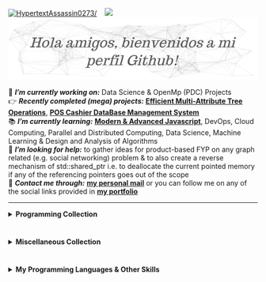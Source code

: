 <!--
**HypertextAssassin0273/HypertextAssassin0273** is a ✨ _special_ ✨ repository because its `README.md` (this file) appears on your GitHub profile.

Here are some ideas to get you started:

- 🔭 I’m currently working on ...
- 🌱 I’m currently learning ...
- 👉 recently completed project
- 👯 I’m looking to collaborate on ...
- 🤔 I’m looking for help with ...
- 💬 Ask me about ...
- 📫 How to reach me: ...
- 😄 Pronouns: ...
- ⚡ Fun fact: ...
-->

<p><a href="#"><img src=https://komarev.com/ghpvc/?username=HypertextAssassin0273 alt=HypertextAssassin0273/></a>&nbsp;&nbsp;&nbsp;&nbsp;<a href="#"><img src="https://media.giphy.com/media/WUlplcMpOCEmTGBtBW/giphy.gif" width="30"><img src=https://github.com/HypertextAssassin0273/HypertextAssassin0273/blob/master/logos/particles_background.png /></a></p>

🔭 _**I’m currently working on:**_ Data Science & OpenMp (PDC) Projects \
👉 _**Recently completed (mega) projects:**_ [**Efficient Multi-Attribute Tree Operations**](https://github.com/HypertextAssassin0273/Data_Structures_in_Cpp/tree/main/MY_DS_LIBRARY/Special_Structures), [**POS Cashier DataBase Management System**](https://github.com/HypertextAssassin0273/POS_Cashier_System-SE_Project)\
📚 _**I’m currently learning:**_ [**Modern & Advanced Javascript**](https://github.com/HypertextAssassin0273/Learn_JS), DevOps, Cloud Computing, Parallel and Distributed Computing, Data Science, Machine Learning & Design and Analysis of Algorithms \
🤔 _**I’m looking for help:**_ to gather ideas for product-based FYP on any graph related (e.g. social networking) problem & to also create a reverse mechanism of std::shared_ptr i.e. to deallocate the current pointed memory if any of the referencing pointers goes out of the scope\
💬 _**Contact me through:**_ [**my personal mail**](mailto:shazaibahmed0000@gmail.com) or you can follow me on any of the social links provided in [**my portfolio**](https://hypertextassassin0273.github.io)

---
<details>
  <summary><b>Programming Collection</b></a></summary>
  <br>
  <ul>
    <li><a href= "https://github.com/HypertextAssassin0273/Console_based_C_Programs"><b><i>Useful Programs in C</i></b></a></li>
    <li><a href= "https://github.com/HypertextAssassin0273/Win32_based_Cpp_Programs"><b><i>Win32 based Programs in C++</i></b></a></li>
    <li><a href= "https://github.com/HypertextAssassin0273/SFML_based_Cpp_Programs"><b><i>SFML based Programs in C++</i></b></a></li>
    <li><a href= "https://github.com/HypertextAssassin0273/Object_Oriented_Programming_in_Cpp"><b><i>Object Oriented Programming in C++</i></b></a></li>
    <li><a href= "https://github.com/HypertextAssassin0273/cheat-sheet"><b><i>C++ Cheat Sheet for ACM ICPC</i></b></a></li>
    <li><a href= "https://github.com/HypertextAssassin0273/Data_Structures_in_Cpp"><b><i>Data Structures in C++</i></b></a></li>
    <li><a href= "https://github.com/HypertextAssassin0273/Learn_JS"><b><i>Learn Complete Modern JavaScript</i></b></a></li>
    <li><a href= "https://github.com/HypertextAssassin0273/Learn_Full_Stack_Web_Development"><b><i>Learn Full Stack Web Development </i></b></a></li>
    <li><a href= "https://github.com/HypertextAssassin0273/Learn_Data_Science"><b><i>Learn Data Science </i></b></a></li>
    
  </ul>
</details>  

#
<details>
  <summary><b>Miscellaneous Collection</b></summary>
  <br>
  <ul>
    <li><a href="https://github.com/HypertextAssassin0273/HypertextAssassin0273/tree/master/Important%20Sites"><b><i>Important Sites (i.e. Tools, My Learning-Resources)</i></b></a></li>
    <li><a href="https://github.com/HypertextAssassin0273/Important_Files"><b><i>Important Files (i.e. Windows & Command-Prompt Hacks)</i></b></a></li>
    <li><a href="https://github.com/HypertextAssassin0273/Unique_PowerPoint_Presentations"><b><i>Unique PowerPoint Presentations</i></b></a></li>
    <li><a href="https://github.com/HypertextAssassin0273/Free-Educational-Resources"><b><i></i>Free Educational Resources</b></a></li>
    <li><a href="https://github.com/HypertextAssassin0273/Projects"><b><i>Sample Project Ideas</i></b></a></li>
  </ul>
</details>

#
<details>
  <summary><b>My Programming Languages & Other Skills</b></summary>
  <br>
  <p>
    <img src= "https://github.com/HypertextAssassin0273/HypertextAssassin0273/blob/master/logos/c_64x64.png" />
    <img src= "https://github.com/HypertextAssassin0273/HypertextAssassin0273/blob/master/logos/cpp_64x64.png" />
    <img src= "https://github.com/HypertextAssassin0273/HypertextAssassin0273/blob/master/logos/csharp_64x64.png" />
    <img src= "https://github.com/HypertextAssassin0273/HypertextAssassin0273/blob/master/logos/python_64x64.png" />
    <img src= "https://github.com/HypertextAssassin0273/HypertextAssassin0273/blob/master/logos/html_64x64.png" />
    <img src= "https://github.com/HypertextAssassin0273/HypertextAssassin0273/blob/master/logos/css_64x64.png" />
    <img src= "https://github.com/HypertextAssassin0273/HypertextAssassin0273/blob/master/logos/javascript_64x64.png" />
    <img src= "https://github.com/HypertextAssassin0273/HypertextAssassin0273/blob/master/logos/php_64x64.png" />
    <img src= "https://github.com/HypertextAssassin0273/HypertextAssassin0273/blob/master/logos/mongodb_64x64.png" />
    <img src= "https://github.com/HypertextAssassin0273/HypertextAssassin0273/blob/master/logos/mysql_64x64.png" />
    <img src= "https://github.com/HypertextAssassin0273/HypertextAssassin0273/blob/master/logos/vscode_64x64.png" />
    <img src= "https://github.com/HypertextAssassin0273/HypertextAssassin0273/blob/master/logos/ubuntu_64x64.png" />
    <img src= "https://github.com/HypertextAssassin0273/HypertextAssassin0273/blob/master/logos/git_64x64.png" />
    <img src= "https://github.com/HypertextAssassin0273/HypertextAssassin0273/blob/master/logos/markdown_64x64.png" />
  </p>  
</details>
